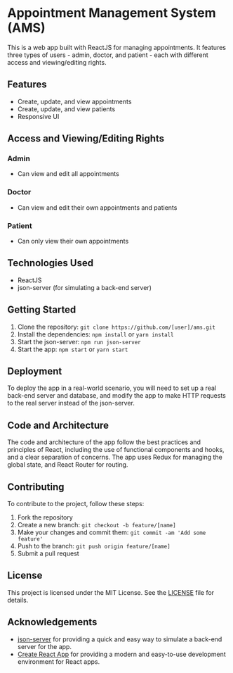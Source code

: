 # Appointment Management System (AMS)

This is a web app built with ReactJS for managing appointments. It features three types of users - admin, doctor, and patient - each with different access and viewing/editing rights.

## Features

- Create, update, and view appointments
- Create, update, and view patients
- Responsive UI

## Access and Viewing/Editing Rights

### Admin

- Can view and edit all appointments

### Doctor

- Can view and edit their own appointments and patients

### Patient

- Can only view their own appointments

## Technologies Used

- ReactJS
- json-server (for simulating a back-end server)

## Getting Started

1. Clone the repository: `git clone https://github.com/[user]/ams.git`
2. Install the dependencies: `npm install` or `yarn install`
3. Start the json-server: `npm run json-server`
4. Start the app: `npm start` or `yarn start`

## Deployment

To deploy the app in a real-world scenario, you will need to set up a real back-end server and database, and modify the app to make HTTP requests to the real server instead of the json-server.

## Code and Architecture

The code and architecture of the app follow the best practices and principles of React, including the use of functional components and hooks, and a clear separation of concerns. The app uses Redux for managing the global state, and React Router for routing.

## Contributing

To contribute to the project, follow these steps:

1. Fork the repository
2. Create a new branch: `git checkout -b feature/[name]`
3. Make your changes and commit them: `git commit -am 'Add some feature'`
4. Push to the branch: `git push origin feature/[name]`
5. Submit a pull request

## License

This project is licensed under the MIT License. See the [LICENSE](LICENSE) file for details.

## Acknowledgements

- [json-server](https://github.com/typicode/json-server) for providing a quick and easy way to simulate a back-end server for the app.
- [Create React App](https://github.com/facebook/create-react-app) for providing a modern and easy-to-use development environment for React apps.

